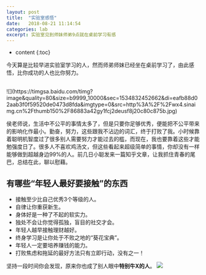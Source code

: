 ```yaml
---
layout: post
title:  "实验室感悟"
date:   2018-08-21 11:14:54
categories: lab
excerpt: 实验室见到师妹师弟9点就在桌前学习有感 
---
```


* content
{:toc}

今天算是比较早进实验室学习的人，然而师弟师妹已经坐在桌前学习了，由此感悟，比你成功的人也比你努力。

<br>
![](https://timgsa.baidu.com/timg?image&quality=80&size=b9999_10000&sec=1534832452662&di=eafb88d02aab3f0f59520de0473d8fda&imgtype=0&src=http%3A%2F%2Fwx4.sinaimg.cn%2Fthumb150%2F86883a42gy1fcj2deusf8j20c80c875b.jpg)
<br>

侯老师说，生活中不公平的事情太多了，但是只要你足够优秀，便能把不公平带来的影响化作最小。勤奋，努力，这些跟我不沾边的词汇，终于打败了我。小时候靠着聪明机智度过了很多别人需要努力才能过去的槛，而现在，我也要靠着这些才能勉强度日了。很多人不喜欢鸡汤文，但这些看起来超级简单的事情，你却没有一样能够做到超越身边99%的人。前几日小聪发来一篇知乎文章，让我抓住青春的尾巴，总结在此，聊以慰藉。
## 有哪些“年轻人最好要接触”的东西
* 接触至少比自己优秀3个等级的人。
* 自律让你重获新生。
* 身体好是一种了不起的软实力。
* 独处不会让你觉得孤独，盲目的社交才会。
* 年轻人越早接触理财越好。
* 终身学习是让你处于不败之地的“葵花宝典”。
* 年轻人一定要培养赚钱的能力。
* 打败焦虑和拖延的最好方法只有立即行动，没有之一！

坚持一段时间你会发现，原来你也成了别人眼中**特别牛X的人**。
![](https://timgsa.baidu.com/timg?image&quality=80&size=b9999_10000&sec=1534832279307&di=aa74b3e764df8c7718630316048c6d69&imgtype=0&src=http%3A%2F%2Fpic.qqtn.com%2Fup%2F2018-7%2F2018070309452384220.jpg)
